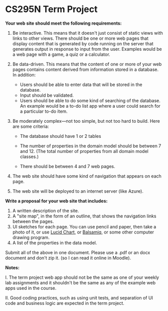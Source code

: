 # CS295N Term Project

**Your web site should meet the following requirements:**

1.  Be interactive. This means that it doesn't just consist of static views with links to other views. There should be one or more web pages that display content that is generated by code running on the server that generates output in response to input from the user. Examples would be a web page with a game, a quiz or a calculator.

2.  Be data-driven. This means that the content of one or more of your web pages contains content derived from information stored in a database. In addition:

    -   Users should be able to enter data that will be stored in the database.
    -   Input should be validated.
    -   Users should be able to do some kind of searching of the database. An example would be a to-do list app where a user could search for a particular to-do item.
3.  Be moderately complex&mdash;not too simple, but not too hard to build. Here are some criteria:

    -   The database should have 1 or 2 tables

    -   The number of properties in the domain model should be between 7 and 12.
        (The total number of properties from all domain model classes.)

    -   There should be between 4 and 7 web pages.

4.  The web site should have some kind of navigation that appears on each page.

5.  The web site will be deployed to an internet server (like Azure).

**Write a proposal for your web site that includes:**

1.  A written description of the site.
2.  A "site map", in the form of an outline, that shows the navigation links between the pages.
3.  UI sketches for each page. You can use pencil and paper, then take a photo of it, or use [Lucid Chart](https://www.lucidchart.com), or [Balsamiq](https://balsamiq.com), or some other computer drawing program.
4.  A list of the properties in the data model.

Submit all of the above in one document. Please use a .pdf or an docx document and don't zip it. (so I can read it online in Moodle).

**Notes:**

I.  The term project web app should not be the same as one of your weekly lab assignments and it shouldn't be the same as any of the example web apps used in the course.

II. Good coding practices, such as using unit tests, and separation of UI code and business logic are expected in the term project.
